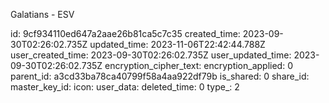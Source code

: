 Galatians - ESV

id: 9cf934110ed647a2aae26b81ca5c7c35
created_time: 2023-09-30T02:26:02.735Z
updated_time: 2023-11-06T22:42:44.788Z
user_created_time: 2023-09-30T02:26:02.735Z
user_updated_time: 2023-09-30T02:26:02.735Z
encryption_cipher_text: 
encryption_applied: 0
parent_id: a3cd33ba78ca40799f58a4aa922df79b
is_shared: 0
share_id: 
master_key_id: 
icon: 
user_data: 
deleted_time: 0
type_: 2
